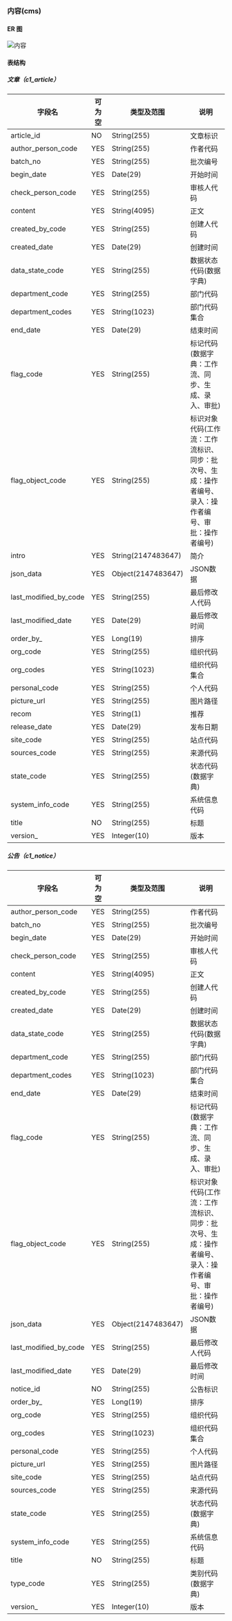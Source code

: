 
### 内容(cms)

#### ER 图

![内容](cms.png)

#### 表结构

##### 文章（c1_article）

字段名|可为空|类型及范围|说明
---|---|---|---
article_id|NO|String(255)|文章标识
author_person_code|YES|String(255)|作者代码
batch_no|YES|String(255)|批次编号
begin_date|YES|Date(29)|开始时间
check_person_code|YES|String(255)|审核人代码
content|YES|String(4095)|正文
created_by_code|YES|String(255)|创建人代码
created_date|YES|Date(29)|创建时间
data_state_code|YES|String(255)|数据状态代码(数据字典)
department_code|YES|String(255)|部门代码
department_codes|YES|String(1023)|部门代码集合
end_date|YES|Date(29)|结束时间
flag_code|YES|String(255)|标记代码(数据字典：工作流、同步、生成、录入、审批)
flag_object_code|YES|String(255)|标识对象代码(工作流：工作流标识、同步：批次号、生成：操作者编号、录入：操作者编号、审批：操作者编号)
intro|YES|String(2147483647)|简介
json_data|YES|Object(2147483647)|JSON数据
last_modified_by_code|YES|String(255)|最后修改人代码
last_modified_date|YES|Date(29)|最后修改时间
order_by_|YES|Long(19)|排序
org_code|YES|String(255)|组织代码
org_codes|YES|String(1023)|组织代码集合
personal_code|YES|String(255)|个人代码
picture_url|YES|String(255)|图片路径
recom|YES|String(1)|推荐
release_date|YES|Date(29)|发布日期
site_code|YES|String(255)|站点代码
sources_code|YES|String(255)|来源代码
state_code|YES|String(255)|状态代码(数据字典)
system_info_code|YES|String(255)|系统信息代码
title|NO|String(255)|标题
version_|YES|Integer(10)|版本

##### 公告（c1_notice）

字段名|可为空|类型及范围|说明
---|---|---|---
author_person_code|YES|String(255)|作者代码
batch_no|YES|String(255)|批次编号
begin_date|YES|Date(29)|开始时间
check_person_code|YES|String(255)|审核人代码
content|YES|String(4095)|正文
created_by_code|YES|String(255)|创建人代码
created_date|YES|Date(29)|创建时间
data_state_code|YES|String(255)|数据状态代码(数据字典)
department_code|YES|String(255)|部门代码
department_codes|YES|String(1023)|部门代码集合
end_date|YES|Date(29)|结束时间
flag_code|YES|String(255)|标记代码(数据字典：工作流、同步、生成、录入、审批)
flag_object_code|YES|String(255)|标识对象代码(工作流：工作流标识、同步：批次号、生成：操作者编号、录入：操作者编号、审批：操作者编号)
json_data|YES|Object(2147483647)|JSON数据
last_modified_by_code|YES|String(255)|最后修改人代码
last_modified_date|YES|Date(29)|最后修改时间
notice_id|NO|String(255)|公告标识
order_by_|YES|Long(19)|排序
org_code|YES|String(255)|组织代码
org_codes|YES|String(1023)|组织代码集合
personal_code|YES|String(255)|个人代码
picture_url|YES|String(255)|图片路径
site_code|YES|String(255)|站点代码
sources_code|YES|String(255)|来源代码
state_code|YES|String(255)|状态代码(数据字典)
system_info_code|YES|String(255)|系统信息代码
title|NO|String(255)|标题
type_code|YES|String(255)|类别代码(数据字典)
version_|YES|Integer(10)|版本
